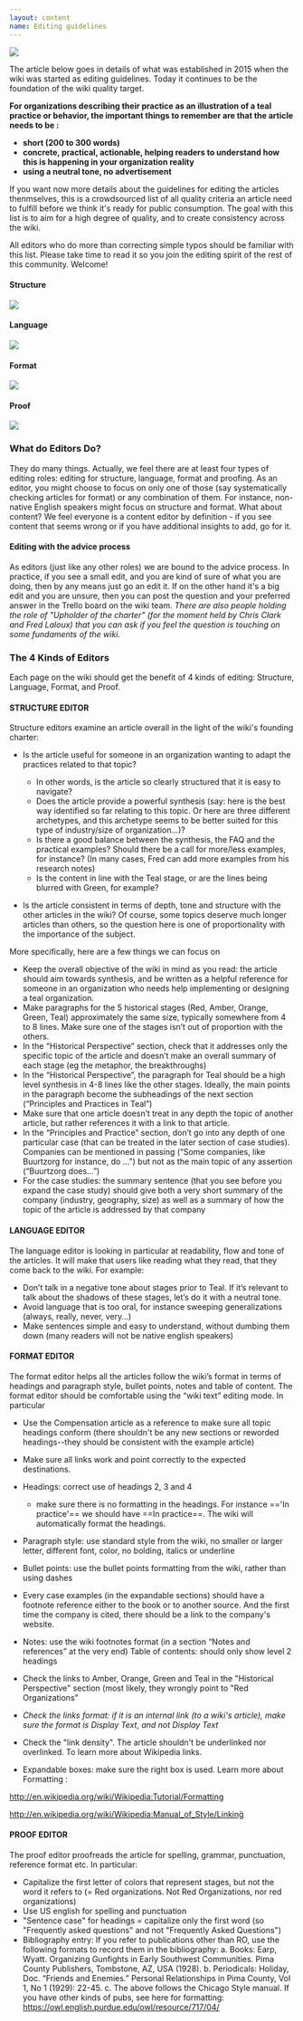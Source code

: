```yaml
---
layout: content
name: Editing guidelines
---
```

![](/media/daily-organizational-practices.jpg)

The article below goes in details of what was established in 2015 when the wiki was started as editing guidelines. Today  it continues to be the foundation of the wiki quality target.

**For organizations describing their practice as an illustration of a teal practice or behavior, the important things to remember are that the article needs to be :**

* **short (200 to 300 words)**
* **concrete, practical, actionable, helping readers to understand how this is happening in your organization reality**
* **using a neutral tone, no advertisement**

If you want now more details about the guidelines for editing the articles thenmselves, this is a crowdsourced list of all quality criteria an article need to fulfill before we think it's ready for public consumption. The goal with this list is to aim for a high degree of quality, and to create consistency across the wiki.

All editors who do more than correcting simple typos should be familiar with this list. Please take time to read it so you join the editing spirit of the rest of this community. Welcome!

#### Structure

![](/media/editing-structure.jpg)

#### Language

![](/media/editing-language.jpg)

#### Format

![](/media/editing-format.jpg)

#### Proof

![](/media/editing-proof.jpg)

### What do Editors Do?

They do many things. Actually, we feel there are at least four types of editing roles: editing for structure, language, format and proofing. As an editor, you might choose to focus on only one of those (say systematically checking articles for format) or any combination of them. For instance, non-native English speakers might focus on structure and format. What about content? We feel everyone is a content editor by definition - if you see content that seems wrong or if you have additional insights to add, go for it. 

#### Editing with the advice process

As editors (just like any other roles) we are bound to the advice process. In practice, if you see a small edit, and you are kind of sure of what you are doing, then by any means just go an edit it. If on the other hand it's a big edit and you are unsure, then you can post the question and your preferred answer in the Trello board on the wiki team. 
*There are also people holding the role of "Upholder of the charter" (for the moment held by Chris Clark and Fred Laloux) that you can ask if you feel the question is touching on some fundaments of the wiki.*

### The 4 Kinds of Editors

Each page on the wiki should get the benefit of 4 kinds of editing: Structure, Language, Format, and Proof. 

#### STRUCTURE EDITOR

Structure editors examine an article overall in the light of the wiki's founding charter:

* Is the article useful for someone in an organization wanting to adapt the practices related to that topic?

  * In other words, is the article so clearly structured that it is easy to navigate?
  * Does the article provide a powerful synthesis (say: here is the best way identified so far relating to this topic. Or here are three different archetypes, and this archetype seems to be better suited for this type of industry/size of organization...)?
  * Is there a good balance between the synthesis, the FAQ and the practical examples? Should there be a call for more/less examples, for instance? (In many cases, Fred can add more examples from his research notes)
  * Is the content in line with the Teal stage, or are the lines being blurred with Green, for example?
* Is the article consistent in terms of depth, tone and structure with the other articles in the wiki? Of course, some topics deserve much longer articles than others, so the question here is one of proportionality with the importance of the subject. 

More specifically, here are a few things we can focus on

* Keep the overall objective of the wiki in mind as you read: the article should aim towards synthesis, and be written as a helpful reference for someone in an organization who needs help implementing or designing a teal organization.
* Make paragraphs for the 5 historical stages (Red, Amber, Orange, Green, Teal) approximately the same size, typically somewhere from 4 to 8 lines. Make sure one of the stages isn’t out of proportion with the others.
* In the “Historical Perspective” section, check that it addresses only the specific topic of the article and doesn’t make an overall summary of each stage (eg the metaphor, the breakthroughs)
* In the “Historical Perspective”, the paragraph for Teal should be a high level synthesis in 4-8 lines like the other stages. Ideally, the main points in the paragraph become the subheadings of the next section (“Principles and Practices in Teal”)
* Make sure that one article doesn’t treat in any depth the topic of another article, but rather references it with a link to that article. 
* In the “Principles and Practice” section, don’t go into any depth of one particular case (that can be treated in the later section of case studies). Companies can be mentioned in passing (“Some companies, like Buurtzorg for instance, do …”) but not as the main topic of any assertion (“Buurtzorg does…”)
* For the case studies: the summary sentence (that you see before you expand the case study) should give both a very short summary of the company (industry, geography, size) as well as a summary of how the topic of the article is addressed by that company

#### LANGUAGE EDITOR

The language editor is looking in particular at readability, flow and tone of the articles. It will make that users like reading what they read, that they come back to the wiki.
For example:

* Don’t talk in a negative tone about stages prior to Teal. If it’s relevant to talk about the shadows of these stages, let’s do it with a neutral tone. 
* Avoid language that is too oral, for instance sweeping generalizations (always, really, never, very…)
* Make sentences simple and easy to understand, without dumbing them down (many readers will not be native english speakers)

#### FORMAT EDITOR

The format editor helps all the articles follow the wiki’s format in terms of headings and paragraph style, bullet points, notes and table of content. The format editor should be comfortable using the “wiki text” editing mode. In particular

* Use the Compensation article as a reference to make sure all topic headings conform (there shouldn't be any new sections or reworded headings--they should be consistent with the example article)
* Make sure all links work and point correctly to the expected destinations. 
* Headings: correct use of headings 2, 3 and 4

  * make sure there is no formatting in the headings. For instance =='In practice'== we should have ==In practice==. The wiki will automatically format the headings.
* ̈Paragraph style: use standard style from the wiki, no smaller or larger letter, different font, color, no bolding, italics or underline
* Bullet points: use the bullet points formatting from the wiki, rather than using dashes
* Every case examples (in the expandable sections) should have a footnote reference either to the book or to another source. And the first time the company is cited, there should be a link to the company's website.
* Notes: use the wiki footnotes format (in a section “Notes and references” at the very end)
  Table of contents: should only show level 2 headings
* Check the links to Amber, Orange, Green and Teal in the "Historical Perspective" section (most likely, they wrongly point to "Red Organizations"
* *Check the links format: if it is an internal link (to a wiki's article), make sure the format is Display Text, and not Display Text*
* Check the "link density". The article shouldn't be underlinked nor overlinked. To learn more about Wikipedia links.
* Expandable boxes: make sure the right box is used.
  Learn more about Formatting :

<http://en.wikipedia.org/wiki/Wikipedia:Tutorial/Formatting>

<http://en.wikipedia.org/wiki/Wikipedia:Manual_of_Style/Linking̈>

#### PROOF EDITOR

The proof editor proofreads the article for spelling, grammar, punctuation, reference format etc. In particular:

* Capitalize the first letter of colors that represent stages, but not the word it refers to (= Red organizations. Not Red Organizations, nor red organizations)
* Use US english for spelling and punctuation
* "Sentence case" for headings = capitalize only the first word (so "Frequently asked questions" and not "Frequently Asked Questions")
* Bibliography entry: If you refer to publications other than RO, use the following formats to record them in the bibliography:
  a. Books: Earp, Wyatt. Organizing Gunfights in Early Southwest Communities. Pima County Publishers, Tombstone, AZ, USA (1928).
  b. Periodicals: Holiday, Doc. “Friends and Enemies.” Personal Relationships in Pima County, Vol 1, No 1 (1929): 22-45.
  c. The above follows the Chicago Style manual. If you have other kinds of pubs, see here for formatting: https://owl.english.purdue.edu/owl/resource/717/04/